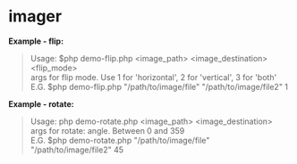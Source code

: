 # imager

**Example - flip:**  
> Usage: $php demo-flip.php <image_path> <image_destination> <flip_mode>  
> args for flip mode. Use 1 for 'horizontal', 2 for 'vertical', 3 for 'both'  
>  E.G. $php demo-flip.php "/path/to/image/file" "/path/to/image/file2" 1   

**Example - rotate:** 
> Usage: php demo-rotate.php <image_path> <image_destination> <angle>  
> args for rotate: angle. Between 0 and 359  
>  E.G. $php demo-rotate.php "/path/to/image/file" "/path/to/image/file2" 45

